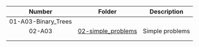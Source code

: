 | Number | Folder                              | Description                            |
| :----: | ----------------------------------- | -------------------------------------- |
| 01-A03-Binary_Trees | []()   |  |
| 02-A03 | [02-simple_problems](./A03-simple_problems)  | Simple problems |
|  | []()   |  |
|  | []()   |  |
